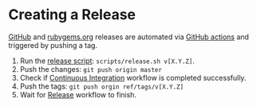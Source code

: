 # Creating a Release

[GitHub](https://github.com/Faveod/oppen-ruby/releases) and
[rubygems.org](https://rubygems.org/gems/oppen)
releases are automated via
[GitHub actions](./.github/workflows/release.yml)
and triggered by pushing a tag.

1. Run the [release script](./scripts/release.sh): `scripts/release.sh v[X.Y.Z]`.
2. Push the changes: `git push origin master`
3. Check if [Continuous Integration](https://github.com/Faveod/oppen-ruby/actions)
   workflow is completed successfully.
4. Push the tags: `git push orgin ref/tags/v[X.Y.Z]`
5. Wait for [Release](https://github.com/Faveod/oppen-ruby/actions)
   workflow to finish.
